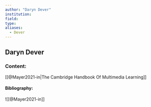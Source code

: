```yaml
---
author: "Daryn Dever"
institution:
field:
type:
aliases:
  - Dever
---
```


## Daryn Dever

### Content:
[[@Mayer2021-in|The Cambridge Handbook Of Multimedia Learning]]

#### Bibliography:

![[@Mayer2021-in]]